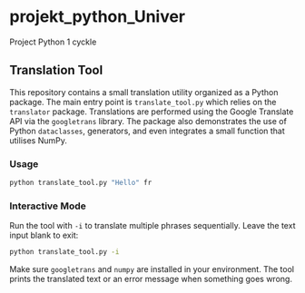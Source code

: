 # projekt_python_Univer
Project Python 1 cyckle

## Translation Tool

This repository contains a small translation utility organized as a Python
package. The main entry point is `translate_tool.py` which relies on the
`translator` package. Translations are performed using the Google Translate API
via the `googletrans` library. The package also demonstrates the use of Python
`dataclasses`, generators, and even integrates a small function that utilises
NumPy.

### Usage

```bash
python translate_tool.py "Hello" fr
```

### Interactive Mode

Run the tool with `-i` to translate multiple phrases sequentially. Leave the
text input blank to exit:

```bash
python translate_tool.py -i
```

Make sure `googletrans` and `numpy` are installed in your environment. The tool
prints the translated text or an error message when something goes wrong.

